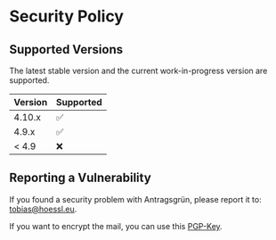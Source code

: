 # Security Policy

## Supported Versions

The latest stable version and the current work-in-progress version are supported.

| Version | Supported          |
| ------- | ------------------ |
| 4.10.x  | :white_check_mark: |
| 4.9.x   | :white_check_mark: |
| < 4.9   | :x:                |

## Reporting a Vulnerability

If you found a security problem with Antragsgrün, please report it to: tobias@hoessl.eu.

If you want to encrypt the mail, you can use this [PGP-Key](https://www.hoessl.eu/PGP-Key-tobias-hoessl-eu-99C2D2A2.txt).
